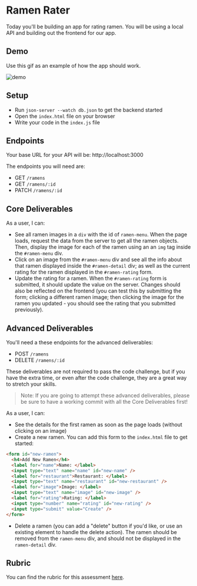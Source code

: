 # Ramen Rater

Today you'll be building an app for rating ramen. You will be using a local API and building out the frontend for our app.

## Demo

Use this gif as an example of how the app should work.

![demo](assets/demo.gif)

## Setup

- Run `json-server --watch db.json` to get the backend started
- Open the `index.html` file on your browser
- Write your code in the `index.js` file

## Endpoints

Your base URL for your API will be: http://localhost:3000

The endpoints you will need are:

- GET `/ramens`
- GET `/ramens/:id`
- PATCH `/ramens/:id`

## Core Deliverables

As a user, I can:

- See all ramen images in a `div` with the id of `ramen-menu`. When the page loads, request the data from the server to get all the ramen objects. Then, display the image for each of the ramen using an an `img` tag inside the `#ramen-menu` div.
- Click on an image from the `#ramen-menu` div and see all the info about that ramen displayed inside the `#ramen-detail` div; as well as the current rating for the ramen displayed in the `#ramen-rating` form.
- Update the rating for a ramen. When the `#ramen-rating` form is submitted, it should update the value on the server. Changes should also be reflected on the frontend (you can test this by submitting the form; clicking a different ramen image; then clicking the image for the ramen you updated - you should see the rating that you submitted previously).

## Advanced Deliverables

You'll need a these endpoints for the advanced deliverables:

- POST `/ramens`
- DELETE `/ramens/:id`

These deliverables are not required to pass the code challenge, but if you have the extra time, or even after the code challenge, they are a great way to stretch your skills.

> Note: If you are going to attempt these advanced deliverables, please be sure to have a working commit with all the Core Deliverables first!

As a user, I can:

- See the details for the first ramen as soon as the page loads (without clicking on an image)
- Create a new ramen. You can add this form to the `index.html` file to get started:

```html
<form id="new-ramen">
  <h4>Add New Ramen</h4>
  <label for="name">Name: </label>
  <input type="text" name="name" id="new-name" />
  <label for="restaurant">Restaurant: </label>
  <input type="text" name="restaurant" id="new-restaurant" />
  <label for="image">Image: </label>
  <input type="text" name="image" id="new-image" />
  <label for="rating">Rating: </label>
  <input type="number" name="rating" id="new-rating" />
  <input type="submit" value="Create" />
</form>
```

- Delete a ramen (you can add a "delete" button if you'd like, or use an existing element to handle the delete action). The ramen should be removed from the `ramen-menu` div, and should not be displayed in the `ramen-detail` div.

## Rubric

You can find the rubric for this assessment [here](https://github.com/learn-co-curriculum/se-rubrics/blob/master/module-3.md).
